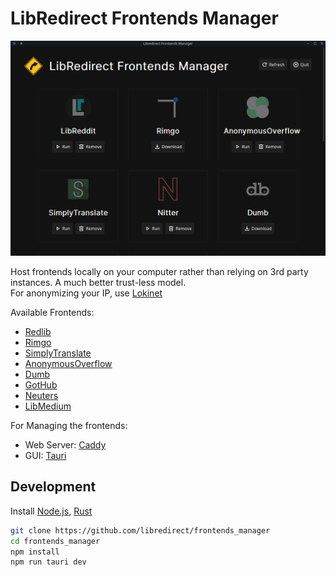 # LibRedirect Frontends Manager

<img src="src/assets/imgs/screenshot_1.png" width=700>

Host frontends locally on your computer rather than relying on 3rd party instances. A much better trust-less model.\
For anonymizing your IP, use [Lokinet](https://lokinet.org/)

Available Frontends:
- [Redlib](https://github.com/redlib-org/redlib/)
- [Rimgo](https://codeberg.org/video-prize-ranch/rimgo)
- [SimplyTranslate](https://codeberg.org/SimpleWeb/SimplyTranslate)
- [AnonymousOverflow](https://github.com/httpjamesm/AnonymousOverflow)
- [Dumb](https://github.com/rramiachraf/dumb)
- [GotHub](https://codeberg.org/gothub/gothub)
- [Neuters](https://github.com/HookedBehemoth/neuters)
- [LibMedium](https://github.com/realaravinth/libmedium)

<!--
- [BreezeWiki](https://breezewiki.com)
- [Scribe](https://sr.ht/~edwardloveall/Scribe/)
 -->

For Managing the frontends:
- Web Server: [Caddy](https://caddyserver.com/)
- GUI: [Tauri](https://tauri.app/)

## Development
Install [Node.js](https://nodejs.org), [Rust](https://www.rust-lang.org/)
```bash
git clone https://github.com/libredirect/frontends_manager
cd frontends_manager
npm install
npm run tauri dev
```